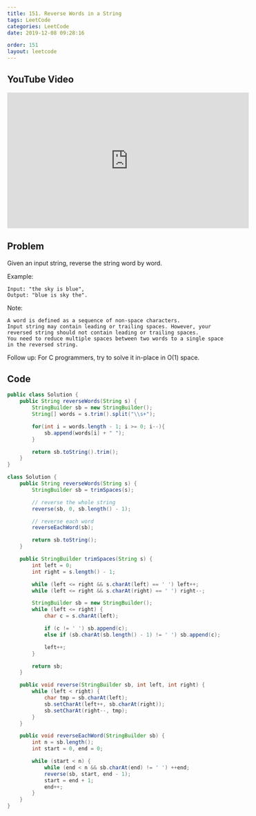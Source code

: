 ```yaml
---
title: 151. Reverse Words in a String
tags: LeetCode
categories: LeetCode
date: 2019-12-08 09:28:16

order: 151
layout: leetcode
---
```


## YouTube Video

<iframe width="560" height="315" src="https://www.youtube.com/embed/J_gwr2llhBw" frameborder="0" allow="accelerometer; autoplay; encrypted-media; gyroscope; picture-in-picture" allowfullscreen></iframe>

## Problem

Given an input string, reverse the string word by word.

Example:

```
Input: "the sky is blue",
Output: "blue is sky the".
```

Note:

```
A word is defined as a sequence of non-space characters.
Input string may contain leading or trailing spaces. However, your reversed string should not contain leading or trailing spaces.
You need to reduce multiple spaces between two words to a single space in the reversed string.
```

Follow up: For C programmers, try to solve it in-place in O(1) space.

## Code

```java
public class Solution {
    public String reverseWords(String s) {
        StringBuilder sb = new StringBuilder();
        String[] words = s.trim().split("\\s+");

        for(int i = words.length - 1; i >= 0; i--){
            sb.append(words[i] + " ");
        }

        return sb.toString().trim();
    }
}
```

```java
class Solution {
    public String reverseWords(String s) {
        StringBuilder sb = trimSpaces(s);

        // reverse the whole string
        reverse(sb, 0, sb.length() - 1);

        // reverse each word
        reverseEachWord(sb);

        return sb.toString();
    }

    public StringBuilder trimSpaces(String s) {
        int left = 0;
        int right = s.length() - 1;

        while (left <= right && s.charAt(left) == ' ') left++;
        while (left <= right && s.charAt(right) == ' ') right--;

        StringBuilder sb = new StringBuilder();
        while (left <= right) {
            char c = s.charAt(left);

            if (c != ' ') sb.append(c);
            else if (sb.charAt(sb.length() - 1) != ' ') sb.append(c);

            left++;
        }

        return sb;
    }

    public void reverse(StringBuilder sb, int left, int right) {
        while (left < right) {
            char tmp = sb.charAt(left);
            sb.setCharAt(left++, sb.charAt(right));
            sb.setCharAt(right--, tmp);
        }
    }

    public void reverseEachWord(StringBuilder sb) {
        int n = sb.length();
        int start = 0, end = 0;

        while (start < n) {
            while (end < n && sb.charAt(end) != ' ') ++end;
            reverse(sb, start, end - 1);
            start = end + 1;
            end++;
        }
    }
}
```
